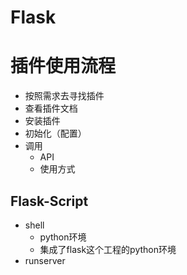 # Flask

# 插件使用流程
- 按照需求去寻找插件
- 查看插件文档
- 安装插件
- 初始化（配置）
- 调用
    - API
    - 使用方式
    
## Flask-Script
- shell
    - python环境
    - 集成了flask这个工程的python环境
- runserver